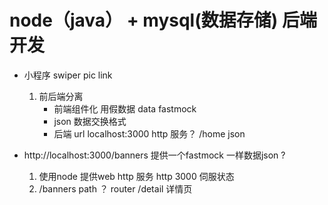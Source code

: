 #  node（java） + mysql(数据存储)  后端开发 

- 小程序   swiper 
    pic    link  
    1. 前后端分离
        - 前端组件化 用假数据 
            data    fastmock 
        - json 数据交换格式
        - 后端
            url   localhost:3000  http 服务？ 
            /home   json 

- http://localhost:3000/banners  提供一个fastmock 一样数据json ?
    1. 使用node 提供web http 服务
        http 
        3000 伺服状态
    2. /banners path    ？   router 
        /detail  详情页
    